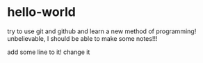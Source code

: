 # hello-world
try to use git and github and learn a new method of programming!
unbelievable, I should be able to make some notes!!!


add some line to it!
change it
